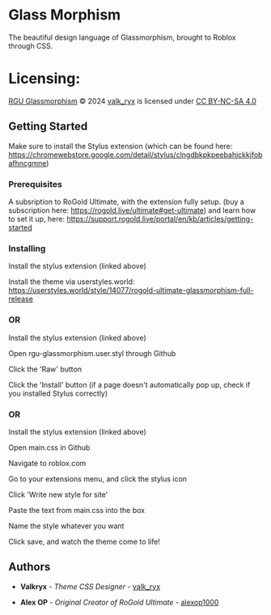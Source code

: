 # Glass Morphism

The beautiful design language of Glassmorphism, brought to Roblox through CSS.

# Licensing:
[RGU Glassmorphism](https://github.com/valk-ryx/RGUGlassMorphism) © 2024 [valk_ryx](https://github.com/valk-ryx) is licensed under [CC BY-NC-SA 4.0](http://creativecommons.org/licenses/by-nc-sa/4.0/?ref=chooser-v1) 

## Getting Started

Make sure to install the Stylus extension (which can be found here: https://chromewebstore.google.com/detail/stylus/clngdbkpkpeebahjckkjfobafhncgmne)

### Prerequisites

A subsription to RoGold Ultimate, with the extension fully setup. (buy a subscription here: https://rogold.live/ultimate#get-ultimate) and learn how to set it up, here: https://support.rogold.live/portal/en/kb/articles/getting-started 

### Installing

Install the stylus extension (linked above)

Install the theme via userstyles.world: https://userstyles.world/style/14077/rogold-ultimate-glassmorphism-full-release

### OR

Install the stylus extension (linked above)

Open rgu-glassmorphism.user.styl through Github

Click the 'Raw' button

Click the 'Install' button (if a page doesn't automatically pop up, check if you installed Stylus correctly)

### OR

Install the stylus extension (linked above)

Open main.css in Github

Navigate to roblox.com

Go to your extensions menu, and click the stylus icon

Click 'Write new style for site'

Paste the text from main.css into the box

Name the style whatever you want

Click save, and watch the theme come to life!

## Authors

* **Valkryx** - *Theme CSS Designer* - [valk_ryx](https://github.com/valk-ryx)

* **Alex OP** - *Original Creator of RoGold Ultimate* - [alexop1000](https://github.com/alexop1000)
